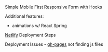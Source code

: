 Simple Mobile First Responsive Form with Hooks

Additional features:

- animations w/ React Spring

[Netlify](https://www.freecodecamp.org/news/how-to-deploy-a-react-application-to-netlify-363b8a98a985/) Deployment Steps

Deployment Issues
    - [gh-pages](https://jkyletreman.github.io/react-composable-forms/) not finding js files 

